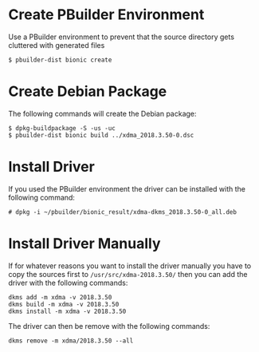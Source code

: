 # Create PBuilder Environment
Use a PBuilder environment to prevent that the source directory gets cluttered with generated files
```
$ pbuilder-dist bionic create
```

# Create Debian Package
The following commands will create the Debian package:
```
$ dpkg-buildpackage -S -us -uc
$ pbuilder-dist bionic build ../xdma_2018.3.50-0.dsc
```

# Install Driver
If you used the PBuilder environment the driver can be installed with the following command:
```
# dpkg -i ~/pbuilder/bionic_result/xdma-dkms_2018.3.50-0_all.deb
```

# Install Driver Manually
If for whatever reasons you want to install the driver manually you have to copy the sources first to `/usr/src/xdma-2018.3.50/` then you can add the driver with the following commands:
```
dkms add -m xdma -v 2018.3.50
dkms build -m xdma -v 2018.3.50
dkms install -m xdma -v 2018.3.50
```

The driver can then be remove with the following commands:
```
dkms remove -m xdma/2018.3.50 --all
```
